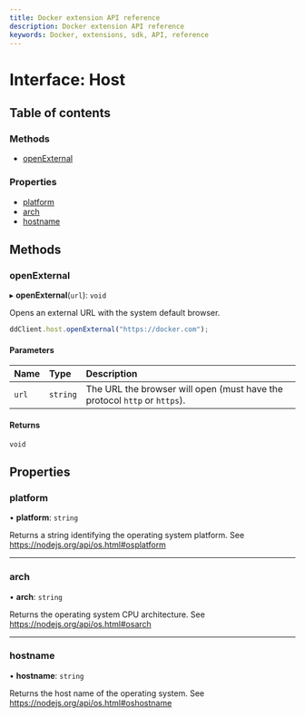 ```yaml
---
title: Docker extension API reference
description: Docker extension API reference
keywords: Docker, extensions, sdk, API, reference
---
```


# Interface: Host

## Table of contents

### Methods

- [openExternal](Host.md#openexternal)

### Properties

- [platform](Host.md#platform)
- [arch](Host.md#arch)
- [hostname](Host.md#hostname)

## Methods

### openExternal

▸ **openExternal**(`url`): `void`

Opens an external URL with the system default browser.

```typescript
ddClient.host.openExternal("https://docker.com");
```

#### Parameters

| Name | Type | Description |
| :------ | :------ | :------ |
| `url` | `string` | The URL the browser will open (must have the protocol `http` or `https`). |

#### Returns

`void`

## Properties

### platform

• **platform**: `string`

Returns a string identifying the operating system platform. See https://nodejs.org/api/os.html#osplatform

___

### arch

• **arch**: `string`

Returns the operating system CPU architecture. See https://nodejs.org/api/os.html#osarch

___

### hostname

• **hostname**: `string`

Returns the host name of the operating system. See https://nodejs.org/api/os.html#oshostname
